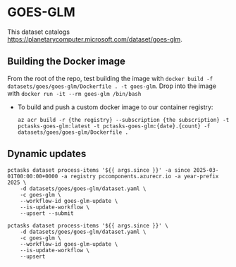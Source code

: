 # GOES-GLM

This dataset catalogs https://planetarycomputer.microsoft.com/dataset/goes-glm.

## Building the Docker image

From the root of the repo, test building the image with `docker build -f datasets/goes/goes-glm/Dockerfile . -t goes-glm`.
Drop into the image with `docker run -it --rm goes-glm /bin/bash`

- To build and push a custom docker image to our container registry:

    ```shell
    az acr build -r {the registry} --subscription {the subscription} -t pctasks-goes-glm:latest -t pctasks-goes-glm:{date}.{count} -f datasets/goes/goes-glm/Dockerfile .
    ```

## Dynamic updates

```shell
pctasks dataset process-items '${{ args.since }}' -a since 2025-03-01T00:00:00+0000 -a registry pccomponents.azurecr.io -a year-prefix 2025 \
    -d datasets/goes/goes-glm/dataset.yaml \
    -c goes-glm \
    --workflow-id goes-glm-update \
    --is-update-workflow \
    --upsert --submit
```

```shell
pctasks dataset process-items '${{ args.since }}' \
    -d datasets/goes/goes-glm/dataset.yaml \
    -c goes-glm \
    --workflow-id goes-glm-update \
    --is-update-workflow \
    --upsert
```
